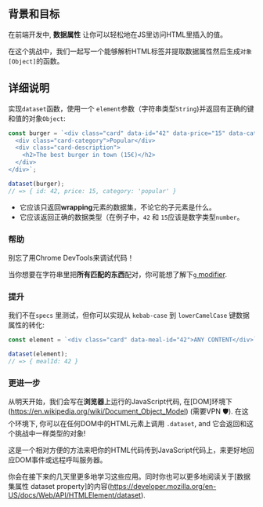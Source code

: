 ## 背景和目标

在前端开发中, **数据属性** 让你可以轻松地在JS里访问HTML里插入的值。

在这个挑战中，我们一起写一个能够解析HTML标签并提取数据属性然后生成`对象[Object]`的函数。

## 详细说明

实现`dataset`函数，使用一个 `element`参数（字符串类型`String`)并返回有正确的键和值的对象`Object`:

```js
const burger = `<div class="card" data-id="42" data-price="15" data-category="popular">
  <div class="card-category">Popular</div>
  <div class="card-description">
    <h2>The best burger in town (15€)</h2>
  </div>
</div>`;

dataset(burger);
// => { id: 42, price: 15, category: 'popular' }
```

- 它应该只返回**wrapping**元素的数据集，不论它的子元素是什么。
- 它应该返回正确的数据类型（在例子中，`42` 和 `15`应该是数字类型`number`。

### 帮助

别忘了用Chrome DevTools来调试代码！

当你想要在字符串里把**所有匹配的东西**配对，你可能想了解下[`g` modifier](https://developer.mozilla.org/en-US/docs/Web/JavaScript/Reference/Global_Objects/RegExp#Parameters).

### 提升

我们不在`specs` 里测试，但你可以实现从 `kebab-case` 到 `lowerCamelCase` 键数据属性的转化:

```js
const element = `<div class="card" data-meal-id="42">ANY CONTENT</div>`;

dataset(element);
// => { mealId: 42 }
```

### 更进一步

从明天开始，我们会写在**浏览器**上运行的JavaScript代码, 在[DOM]环境下(https://en.wikipedia.org/wiki/Document_Object_Model) (需要VPN 🛡). 在这个环境下, 你可以在任何DOM中的HTML元素上调用 `.dataset`, and 它会返回和这个挑战中一样类型的对象!

这是一个相对方便的方法来吧你的HTML代码传到JavaScript代码上，来更好地回应DOM事件或远程呼叫服务器。

你会在接下来的几天里更多地学习这些应用。同时你也可以更多地阅读关于[数据集属性 dataset property]的内容(https://developer.mozilla.org/en-US/docs/Web/API/HTMLElement/dataset).
